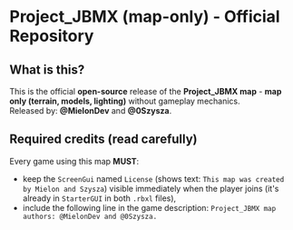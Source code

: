 # Project_JBMX (map-only) - Official Repository

## What is this?
This is the official **open-source** release of the **Project_JBMX map** - **map only (terrain, models, lighting)** without gameplay mechanics.  
Released by: **@MielonDev** and **@0Szysza**.

## Required credits (read carefully)
Every game using this map **MUST**:
- keep the `ScreenGui` named `License` (shows text: `This map was created by Mielon and Szysza`) visible immediately when the player joins (it's already in `StarterGUI` in both `.rbxl` files),
- include the following line in the game description: `Project_JBMX map authors: @MielonDev and @0Szysza.`
